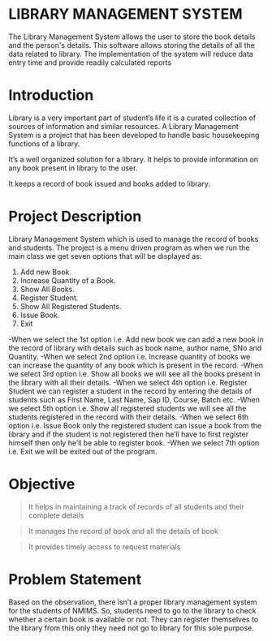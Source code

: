 # LIBRARY MANAGEMENT SYSTEM
 The Library Management System allows the user to store the book details and the person's details. This software allows storing the details of all the data related to library. The implementation of the system will reduce data entry time and provide readily calculated reports

# Introduction

Library is a very important part of student’s life it is a curated collection of sources of information and similar resources. A Library Management System is a project that has been developed to handle basic housekeeping functions of a library.

 It’s a well organized solution for a library. It helps to provide information on any book present in library to the user.

It keeps a record of book issued and books added to library.


# Project Description

Library Management System which is used to manage the record of books and students.
The project is a menu driven program as when we run the main class we get seven options that will be displayed as:
1.	Add new Book.
2.	Increase Quantity of a Book.
3.	Show All Books.
4.	Register Student.
5.	Show All Registered Students.
6.	Issue Book. 
7.	Exit

-When we select the 1st option i.e. Add new book we can add a new book in the record of library with details such as book name, author name, SNo and Quantity.
-When we select 2nd option i.e. Increase quantity of books we can increase the quantity of any book which is present in the record.
-When we select 3rd option i.e. Show all books we will see all the books present in the library with all their details.
-When we select 4th option i.e. Register Student we can register a student in the record by entering the details of students such as First Name, Last Name, Sap ID, Course, Batch etc.
-When we select 5th option i.e. Show all registered students we will see all the students registered in the record with their details.
-When we select 6th option i.e. Issue Book only the registered student can issue a book from the library and if the student is not registered then he’ll have to first register himself then only he’ll be able to register book.
-When we select 7th option i.e. Exit we will be exited out of the program.  


# Objective

>	It helps in maintaining a track of records of all students and their complete details

>	It manages the record of book and all the details of book

>	It provides timely access to request materials


# Problem Statement

Based on the observation, there isn’t a proper library management system for the students of NMIMS. So, students need to go to the library to check whether a certain book is available or not. They can register themselves to the library from this only they need not go to library for this sole purpose.
